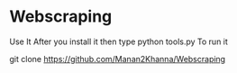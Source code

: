 # Webscraping
Use It 
After you install it then type python tools.py
To run it


git clone https://github.com/Manan2Khanna/Webscraping
